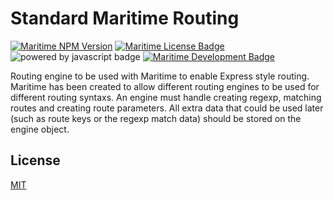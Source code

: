 # Standard Maritime Routing

[![Maritime NPM Version](https://img.shields.io/npm/v/maritime-standard-routing?color=blue)](https://npmjs.org/package/maritime-standard-routing)
[![Maritime License Badge](https://img.shields.io/badge/license-MIT-blue)](LICENSE)
![powered by javascript badge](https://img.shields.io/badge/powered%20by-javascript-red)
[![Maritime Development Badge](https://img.shields.io/badge/engine%20for-maritime-brightgreen)](https://github.com/t0mgithub/maritime)

Routing engine to be used with Maritime to enable Express style routing. Maritime has been created to allow different routing engines to be used for different routing syntaxs. An engine must handle creating regexp, matching routes and creating route parameters. All extra data that could be used later (such as route keys or the regexp match data) should be stored on the engine object.

## License

[MIT](LICENSE)
